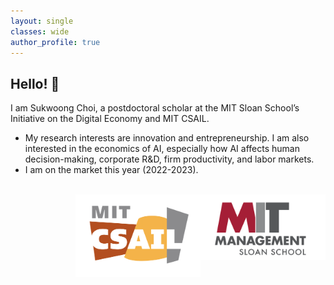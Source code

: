 ```yaml
---
layout: single
classes: wide
author_profile: true
---
```


## Hello! &#128075;
I am Sukwoong Choi, a postdoctoral scholar at the MIT Sloan School’s Initiative on the Digital Economy and MIT CSAIL. 
+ My research interests are innovation and entrepreneurship. I am also interested in the economics of AI, especially how AI affects human decision-making, corporate R&D, firm productivity, and labor markets.
+ I am on the market this year (2022-2023).

<br />
<img src="/assets/images/MIT_Logo.png" width="200" style="float:right">
<img src="/assets/images/MIT_CSAIL.png" width="200" style="float:right">
